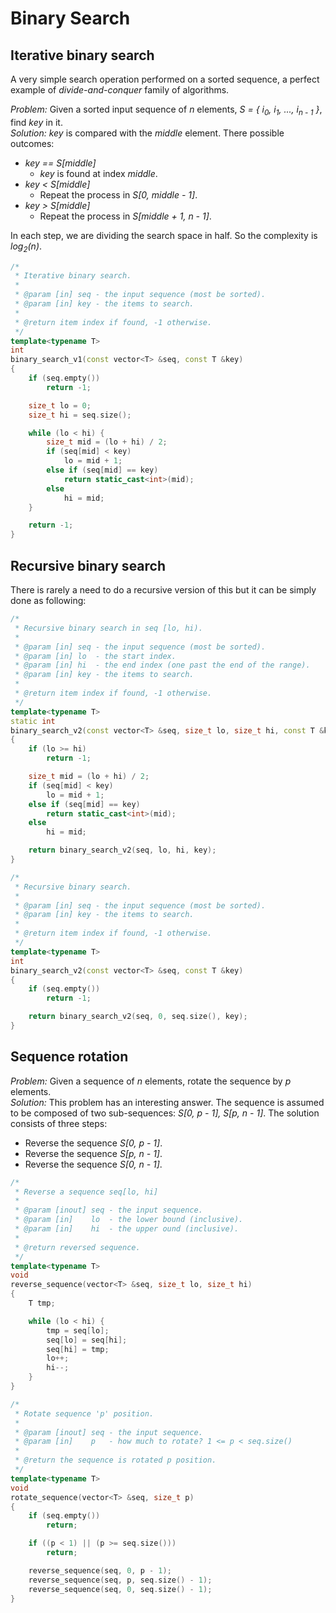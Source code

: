 # Binary Search

## Iterative binary search
A very simple search operation performed on a sorted sequence, a perfect example of *divide-and-conquer* family of algorithms.

*Problem:* Given a sorted input sequence of *n* elements, *S = { i<sub>0</sub>, i<sub>1</sub>, ..., i<sub>n - 1</sub> }*, find *key* in it.<br>
*Solution:* *key* is compared with the *middle* element. There possible outcomes:
* *key == S[middle]*
  * *key* is found at index *middle*.
* *key < S[middle]*
  * Repeat the process in *S[0, middle - 1]*.
* *key > S[middle]*
  * Repeat the process in *S[middle + 1, n - 1]*.

In each step, we are dividing the search space in half. So the complexity is *log<sub>2</sub>(n)*.
```C++
/*
 * Iterative binary search.
 *
 * @param [in] seq - the input sequence (most be sorted).
 * @param [in] key - the items to search.
 *
 * @return item index if found, -1 otherwise.
 */
template<typename T>
int
binary_search_v1(const vector<T> &seq, const T &key)
{
	if (seq.empty())
		return -1;

	size_t lo = 0;
	size_t hi = seq.size();

	while (lo < hi) {
		size_t mid = (lo + hi) / 2;
		if (seq[mid] < key)
			lo = mid + 1;
		else if (seq[mid] == key)
			return static_cast<int>(mid);
		else
			hi = mid;
	}

	return -1;
}
```

## Recursive binary search
There is rarely a need to do a recursive version of this but it can be simply done as following:
```C++
/*
 * Recursive binary search in seq [lo, hi).
 *
 * @param [in] seq - the input sequence (most be sorted).
 * @param [in] lo  - the start index.
 * @param [in] hi  - the end index (one past the end of the range).
 * @param [in] key - the items to search.
 *
 * @return item index if found, -1 otherwise.
 */
template<typename T>
static int
binary_search_v2(const vector<T> &seq, size_t lo, size_t hi, const T &key)
{
	if (lo >= hi)
		return -1;

	size_t mid = (lo + hi) / 2;
	if (seq[mid] < key)
		lo = mid + 1;
	else if (seq[mid] == key)
		return static_cast<int>(mid);
	else
		hi = mid;

	return binary_search_v2(seq, lo, hi, key);
}

/*
 * Recursive binary search.
 *
 * @param [in] seq - the input sequence (most be sorted).
 * @param [in] key - the items to search.
 *
 * @return item index if found, -1 otherwise.
 */
template<typename T>
int
binary_search_v2(const vector<T> &seq, const T &key)
{
	if (seq.empty())
		return -1;

	return binary_search_v2(seq, 0, seq.size(), key);
}
```

## Sequence rotation
*Problem:* Given a sequence of *n* elements, rotate the sequence by *p* elements.<br>
*Solution:* This problem has an interesting answer. The sequence is assumed to be composed of two sub-sequences: *S[0, p - 1], S[p, n - 1]*. The solution consists of three steps:
* Reverse the sequence *S[0, p - 1]*.
* Reverse the sequence *S[p, n - 1]*.
* Reverse the sequence *S[0, n - 1]*.
```C++
/*
 * Reverse a sequence seq[lo, hi]
 *
 * @param [inout] seq - the input sequence.
 * @param [in]    lo  - the lower bound (inclusive).
 * @param [in]    hi  - the upper ound (inclusive).
 *
 * @return reversed sequence.
 */
template<typename T>
void
reverse_sequence(vector<T> &seq, size_t lo, size_t hi)
{
	T tmp;

	while (lo < hi) {
		tmp = seq[lo];
		seq[lo] = seq[hi];
		seq[hi] = tmp;
		lo++;
		hi--;
	}
}

/*
 * Rotate sequence 'p' position.
 *
 * @param [inout] seq - the input sequence.
 * @param [in]    p   - how much to rotate? 1 <= p < seq.size()
 *
 * @return the sequence is rotated p position.
 */
template<typename T>
void
rotate_sequence(vector<T> &seq, size_t p)
{
	if (seq.empty())
		return;

	if ((p < 1) || (p >= seq.size()))
		return;

	reverse_sequence(seq, 0, p - 1);
	reverse_sequence(seq, p, seq.size() - 1);
	reverse_sequence(seq, 0, seq.size() - 1);
}
```
